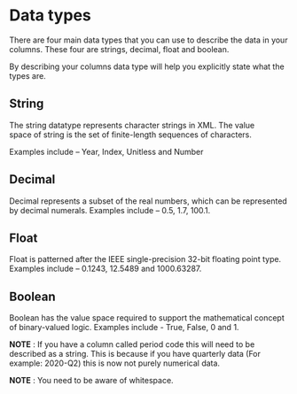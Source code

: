# Data types
There are four main data types that you can use to describe the data in your columns. These four are strings, decimal, float and boolean.

By describing your columns data type will help you explicitly state what the types are.

## String

The string datatype represents character strings in XML. The value space of string is the set of finite-length sequences of characters. 

Examples include – Year, Index, Unitless and Number

## Decimal
Decimal represents a subset of the real numbers, which can be represented by decimal numerals.
Examples include – 0.5, 1.7, 100.1.

## Float
Float is patterned after the IEEE single-precision 32-bit floating point type.
Examples include – 0.1243, 12.5489 and 1000.63287.
## Boolean
Boolean has the value space required to support the mathematical concept of binary-valued logic.
Examples include - True, False, 0 and 1.

**NOTE** : If you have a column called period code this will need to be described as a string.
This is because if you have quarterly data (For example: 2020-Q2) this is now not purely numerical data.

**NOTE** : You need to be aware of whitespace.


